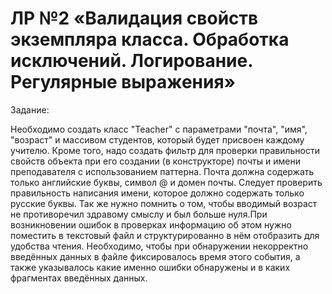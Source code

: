 # ЛР №2 «Валидация свойств экземпляра класса. Обработка исключений. Логирование. Регулярные выражения»

Задание: 

Необходимо создать класс "Teacher" с параметрами "почта", "имя", "возраст" и массивом студентов, который будет присвоен каждому учителю. Кроме того, надо создать фильтр для проверки правильности свойств объекта при его создании (в конструкторе) почты и имени преподавателя с использованием паттерна. Почта должна содержать только английские буквы, символ @ и домен почты. Следует проверить правильность написания имени, 
которое должно содержать только русские буквы. Так же нужно помнить о том, чтобы вводимый возраст не противоречил здравому смыслу и был больше нуля.При возникновении ошибок в проверках информацию об этом нужно поместить в текстовый файл и структурированно в нём отобразить для удобства чтения. Необходимо, чтобы при обнаружении некорректно введённых данных в файле фиксировалось время этого события, а также указывалось какие именно ошибки обнаружены и в каких фрагментах введённых данных.
